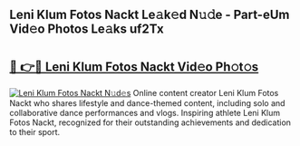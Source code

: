 ## Leni Klum Fotos Nackt Le𝚊k𝚎d N𝚞𝚍e - Part-eUm Vid𝚎o Photos Le𝚊ks uf2Tx

# <h2><a href="http://fbake4.evod.top/?m=Leni+Klum+Fotos+Nackt">🔗 👉🔴 Leni Klum Fotos Nackt Vid𝚎o Ph𝚘t𝚘s</a></h2>

[![Leni Klum Fotos Nackt N𝚞d𝚎s](https://i.imgur.com/8V9OHl7.gif)](http://fbake4.evod.top/?m=Leni+Klum+Fotos+Nackt)
Online content creator Leni Klum Fotos Nackt who shares lifestyle and dance-themed content, including solo and collaborative dance performances and vlogs. Inspiring athlete Leni Klum Fotos Nackt, recognized for their outstanding achievements and dedication to their sport. 
